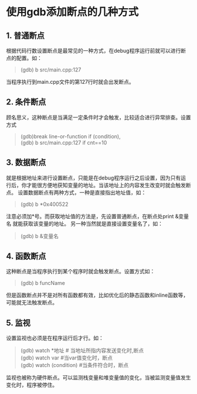 <!--
 * @Author: 千铭天
 * @Date: 2019-11-05 20:57:24
 * @LastEditors: 
 * @LastEditTime: 2019-11-05 21:03:24
 * @Description:  
 -->
# 使用gdb添加断点的几种方式

## 1. 普通断点
根据代码行数设置断点是最常见的一种方式，在debug程序运行前就可以进行断点的配置。如：

>(gdb) b src/main.cpp:127

当程序执行到main.cpp文件的第127行时就会出发断点。

## 2. 条件断点
顾名思义，这种断点是当满足一定条件时才会触发，比较适合进行异常排查。设置方式
>(gdb)break line-or-function if (condition),\
(gdb) b src/main.cpp:127 if cnt==10
## 3. 数据断点
就是根据地址来进行设置断点，只能是在debug程序运行之后设置，因为只有运行后，你才能很方便地获知变量的地址。当该地址上的内容发生改变时就会触发断点。
设置数据断点有两种方式，一种是直接指出地址值，如：

>(gdb) b *0x400522

注意必须加*号。而获取地址值的方法是，先设置普通断点，在断点处print &变量名 就能获取该变量的地址。
另一种当然就是直接设置变量名了，如：

>(gdb) b &变量名
## 4. 函数断点
这种断点是当程序执行到某个程序时就会触发断点。设置方式如：

>(gdb) b funcName

但是函数断点并不是对所有函数都有效，比如优化后的静态函数和inline函数等，可能就无法触发断点。

## 5. 监视
设置监视也必须是在程序运行后才行。如：

>(gdb) watch *地址    # 当地址所指内容发送变化时,断点\
(gdb) watch var    #当var值变化时，断点\
(gdb) watch (condition)    #当条件符合时，断点

监视也被称为硬件断点。可以监测栈变量和堆变量值的变化，当被监测变量值发生变化时，程序被停住。